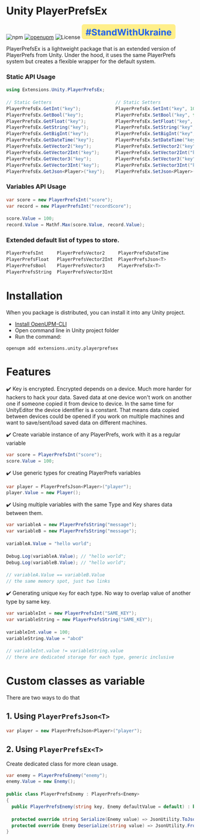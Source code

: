 # Unity PlayerPrefsEx
![npm](https://img.shields.io/npm/v/extensions.unity.playerprefsex) [![openupm](https://img.shields.io/npm/v/extensions.unity.playerprefsex?label=openupm&registry_uri=https://package.openupm.com)](https://openupm.com/packages/extensions.unity.playerprefsex/) ![License](https://img.shields.io/github/license/IvanMurzak/Unity-PlayerPrefsEx) [![Stand With Ukraine](https://raw.githubusercontent.com/vshymanskyy/StandWithUkraine/main/badges/StandWithUkraine.svg)](https://stand-with-ukraine.pp.ua)

PlayerPrefsEx is a lightweight package that is an extended version of PlayerPrefs from Unity. Under the hood, it uses the same PlayerPrefs system but creates a flexible wrapper for the default system.

### Static API Usage
``` C#
using Extensions.Unity.PlayerPrefsEx;

// Static Getters                        // Static Setters
PlayerPrefsEx.GetInt("key");             PlayerPrefsEx.SetInt("key", 10);         
PlayerPrefsEx.GetBool("key");            PlayerPrefsEx.SetBool("key", false);        
PlayerPrefsEx.GetFloat("key");           PlayerPrefsEx.SetFloat("key", 2.123f);       
PlayerPrefsEx.GetString("key");          PlayerPrefsEx.SetString("key", "hello world");      
PlayerPrefsEx.GetBigInt("key");          PlayerPrefsEx.SetBigInt("key", BigInteger.Parse("100"));
PlayerPrefsEx.GetDateTime("key");        PlayerPrefsEx.SetDateTime("key", DateTime.Now);    
PlayerPrefsEx.GetVector2("key");         PlayerPrefsEx.SetVector2("key", Vector2.up);     
PlayerPrefsEx.GetVector2Int("key");      PlayerPrefsEx.SetVector2Int("key", Vector2Int.up);  
PlayerPrefsEx.GetVector3("key");         PlayerPrefsEx.SetVector3("key", Vector3.up);     
PlayerPrefsEx.GetVector3Int("key");      PlayerPrefsEx.SetVector3Int("key", Vector3Int.up);
PlayerPrefsEx.GetJson<Player>("key");    PlayerPrefsEx.SetJson<Player>("key", new Player()); <--- Generic
```

### Variables API Usage
``` C#
var score = new PlayerPrefsInt("score");
var record = new PlayerPrefsInt("recordScore");

score.Value = 100;
record.Value = Mathf.Max(score.Value, record.Value);
```


### Extended default list of types to store.
``` C#
PlayerPrefsInt     PlayerPrefsVector2     PlayerPrefsDateTime
PlayerPrefsFloat   PlayerPrefsVector2Int  PlayerPrefsJson<T>
PlayerPrefsBool    PlayerPrefsVector3     PlayerPrefsEx<T>
PlayerPrefsString  PlayerPrefsVector3Int
```


# Installation 
When you package is distributed, you can install it into any Unity project. 

- [Install OpenUPM-CLI](https://github.com/openupm/openupm-cli#installation)
- Open command line in Unity project folder
- Run the command:
```
openupm add extensions.unity.playerprefsex
```


# Features
 ✔️ Key is encrypted. Encrypted depends on a device. Much more harder for hackers to hack your data. Saved data at one device won't work on another one if someone copied it from device to device. In the same time for UnityEditor the device identifier is a constant. That means data copied between devices could be opened if you work on multiple machines and want to save/sent/load saved data on different machines.

 ✔️ Create variable instance of any PlayerPrefs, work with it as a regular variable
``` C#
var score = PlayerPrefsInt("score");
score.Value = 100;
```

 ✔️ Use generic types for creating PlayerPrefs variables
``` C#
var player = PlayerPrefsJson<Player>("player");
player.Value = new Player();
```

 ✔️ Using multiple variables with the same Type and Key shares data between them.
 ``` C#
 var variableA = new PlayerPrefsString("message");
 var variableB = new PlayerPrefsString("message");
 
 variableA.Value = "hello world";
 
 Debug.Log(variableA.Value); // "hello world";
 Debug.Log(variableB.Value); // "hello world";
 
 // variableA.Value == variableB.Value
 // the same memory spot, just two links 
 ```

 ✔️ Generating unique `Key` for each type. No way to overlap value of another type by same key.
``` C#
var variableInt = new PlayerPrefsInt("SAME_KEY");
var variableString = new PlayerPrefsString("SAME_KEY");

variableInt.value = 100;
variableString.Value = "abcd"

// variableInt.value != variableString.value
// there are dedicated storage for each type, generic inclusive
```

# Custom classes as variable
There are two ways to do that
## 1. Using `PlayerPrefsJson<T>`
``` C#
var player = new PlayerPrefsJson<Player>("player");
```
## 2. Using `PlayerPrefsEx<T>`
Create dedicated class for more clean usage.
``` C#
var enemy = PlayerPrefsEnemy("enemy");
enemy.Value = new Enemy();

public class PlayerPrefsEnemy : PlayerPrefs<Enemy>
{
  public PlayerPrefsEnemy(string key, Enemy defaultValue = default) : base(key, defaultValue) { }

  protected override string Serialize(Enemy value) => JsonUtility.ToJson(value);
  protected override Enemy Deserialize(string value) => JsonUtility.FromJson<Enemy>(value);
}
```
